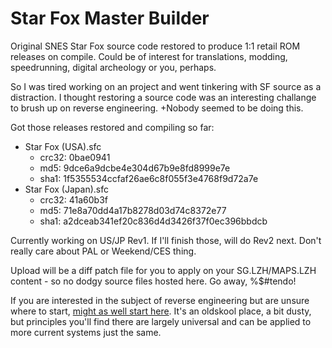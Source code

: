 # Star Fox Master Builder
Original SNES Star Fox source code restored to produce 1:1 retail ROM releases on compile.
Could be of interest for translations, modding, speedrunning, digital archeology or you, perhaps.

So I was tired working on an project and went tinkering with SF source as a distraction. 
I thought restoring a source code was an interesting challange to brush up on reverse engineering. 
+Nobody seemed to be doing this.

Got those releases restored and compiling so far:
- Star Fox (USA).sfc
  * crc32: 0bae0941
  * md5: 9dce6a9dcbe4e304d67b9e8fd8999e7e
  * sha1: 1f5355534ccfaf26ae6c8f055f3e4768f9d72a7e
- Star Fox (Japan).sfc
  * crc32: 41a60b3f
  * md5: 71e8a70dd4a17b8278d03d74c8372e77
  * sha1: a2dceab341ef20c836d4d3426f37f0ec396bbdcb
 
Currently working on US/JP Rev1. If I'll finish those, will do Rev2 next. Don't really care about PAL or Weekend/CES thing.

Upload will be a diff patch file for you to apply on your SG.LZH/MAPS.LZH content - so no dodgy source files hosted here.
Go away, %$#tendo!

If you are interested in the subject of reverse engineering but are unsure where to start, [might as well start here](http://www.woodmann.com/fravia/academy.htm).
It's an oldskool place, a bit dusty, but principles you'll find there are largely universal and can be applied to more current systems just the same.
